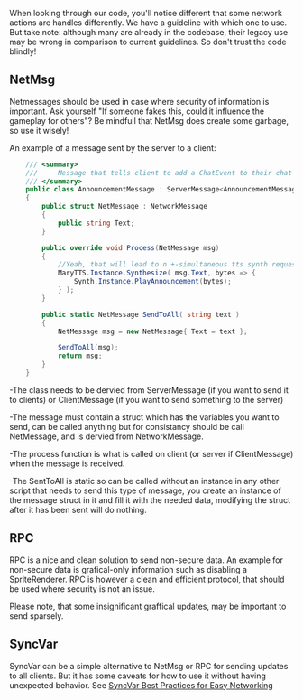 When looking through our code, you'll notice different that some network actions are handles differently. We have a guideline with which one to use. But take note: although many are already in the codebase, their legacy use may be wrong in comparison to current guidelines. So don't trust the code blindly!

## NetMsg

Netmessages should be used in case where security of information is important. Ask yourself "If someone fakes this, could it influence the gameplay for others"?
Be mindfull that NetMsg does create some garbage, so use it wisely!

An example of a message sent by the server to a client:

``` c#
	/// <summary>
	///     Message that tells client to add a ChatEvent to their chat
	/// </summary>
	public class AnnouncementMessage : ServerMessage<AnnouncementMessage.NetMessage>
	{
		public struct NetMessage : NetworkMessage
		{
			public string Text;
		}

		public override void Process(NetMessage msg)
		{
			//Yeah, that will lead to n +-simultaneous tts synth requests, mary will probably struggle
			MaryTTS.Instance.Synthesize( msg.Text, bytes => {
				Synth.Instance.PlayAnnouncement(bytes);
			} );
		}

		public static NetMessage SendToAll( string text )
		{
			NetMessage msg = new NetMessage{ Text = text };

			SendToAll(msg);
			return msg;
		}
	}

```
-The class needs to be dervied from ServerMessage (if you want to send it to clients) or ClientMessage (if you want to send something to the server)

-The message must contain a struct which has the variables you want to send, can be called anything but for consistancy should be call NetMessage, and is dervied from NetworkMessage.

-The process function is what is called on client (or server if ClientMessage) when the message is received.

-The SentToAll is static so can be called without an instance in any other script that needs to send this type of message, you create an instance of the message struct in it and fill it with the needed data, modifying the struct after it has been sent will do nothing.

## RPC
RPC is a nice and clean solution to send non-secure data. An example for non-secure data is grafical-only information such as disabling a SpriteRenderer. RPC is however a clean and efficient protocol, that should be used where security is not an issue.

Please note, that some insignificant graffical updates, may be important to send sparsely.

## SyncVar
SyncVar can be a simple alternative to NetMsg or RPC for sending updates to all clients. But it has some caveats for how to use it without having unexpected behavior. See [SyncVar Best Practices for Easy Networking](SyncVar-Best-Practices-for-Easy-Networking.md)
